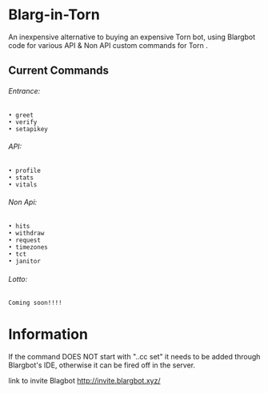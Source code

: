 # Blarg-in-Torn
An inexpensive alternative to buying an expensive Torn bot, using Blargbot code for various API & Non API custom commands for Torn .

## Current Commands


###### Entrance:
```
• greet
• verify
• setapikey
```


###### API:
```
• profile 
• stats 
• vitals
```


###### Non Api:
```
• hits
• withdraw
• request
• timezones
• tct
• janitor
```


###### Lotto: 
```
Coming soon!!!!
```

# Information
If the command DOES NOT start with "..cc set" it needs to be added through Blargbot's IDE, otherwise it can be fired off in the server. 

link to invite Blagbot
http://invite.blargbot.xyz/
